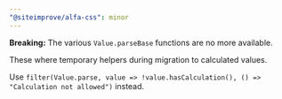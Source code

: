 ```yaml
---
"@siteimprove/alfa-css": minor
---
```


**Breaking:** The various `Value.parseBase` functions are no more available.

These where temporary helpers during migration to calculated values.

Use `filter(Value.parse, value => !value.hasCalculation(), () => "Calculation not allowed")` instead.
